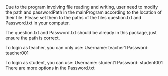 Due to the program involving file reading and writing, 
user need to modify the path and passwordPath in the
mainProgram according to the location of their file.
Please set them to the paths of the files question.txt
and Password.txt in your computer.

The question.txt and Password.txt should be already in
this package, just ensure the path is correct.

To login as teacher, you can only use:
Username: teacher1
Password: teacher001

To login as student, you can use:
Username: student1
Password: student001
There are more options in the Password.txt
